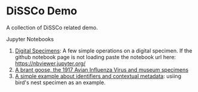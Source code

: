 # DiSSCo Demo
A collection of DiSSCo related demo. 


Jupyter Notebooks 

1. [Digital Specimens](https://github.com/DiSSCo/demo/blob/master/notebooks/digital-specimen-demo1.ipynb): A few simple operations on a digital specimen. 
If the github notebook page is not loading paste the notebook url here: https://nbviewer.jupyter.org/
2. [A brant goose, the 1917 Avian Influenza Virus and museum specimens](https://github.com/DiSSCo/demo/blob/master/notebooks/brantabernicla.ipynb)
3. [A simple example about identifiers and contextual metadata](https://github.com/DiSSCo/demo/blob/master/notebooks/identifier-metadata-example.ipynb): usiing bird's nest specimen as an example. 
